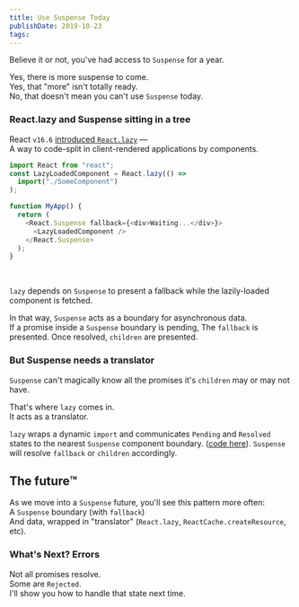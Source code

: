 ```yaml
---
title: Use Suspense Today
publishDate: 2019-10-23
tags:
---
```


Believe it or not, you've had access to `Suspense` for a year.

Yes, there is more suspense to come.  
Yes, that "more" isn't totally ready.  
No, that doesn't mean you can't use `Suspense` today.

### React.lazy and Suspense sitting in a tree

React `v16.6` [introduced `React.lazy`](https://reactjs.org/blog/2018/10/23/react-v-16-6.html#reactlazy-code-splitting-with-suspense) —  
A way to code-split in client-rendered applications by components.

```js
import React from "react";
const LazyLoadedComponent = React.lazy(() =>
  import("./SomeComponent")
);

function MyApp() {
  return (
    <React.Suspense fallback={<div>Waiting...</div>}>
      <LazyLoadedComponent />
    </React.Suspense>
  );
}
```

<br />

`lazy` depends on `Suspense` to present a fallback while the lazily-loaded component is fetched.

In that way, `Suspense` acts as a boundary for asynchronous data.  
If a promise inside a `Suspense` boundary is pending,
The `fallback` is presented.
Once resolved, `children` are presented.

### But Suspense needs a translator

`Suspense` can't magically know all the promises it's `children` may or may not have.

That's where `lazy` comes in.  
It acts as a translator.

`lazy` wraps a dynamic `import` and communicates `Pending` and `Resolved` states to the nearest `Suspense` component boundary.
([code here](https://github.com/facebook/react/blob/master/packages/shared/ReactLazyComponent.js)).
`Suspense` will resolve `fallback` or `children` accordingly.

## The future™️

As we move into a `Suspense` future, you'll see this pattern more often:  
A `Suspense` boundary (with `fallback`)  
And data, wrapped in "translator" (`React.lazy`, `ReactCache.createResource`, etc).

### What's Next? Errors

Not all promises resolve.  
Some are `Rejected`.  
I'll show you how to handle that state next time.
